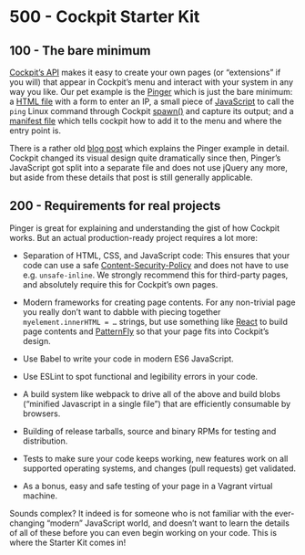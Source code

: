 # 500 - Cockpit Starter Kit

## 100 - The bare minimum

[Cockpit’s API](https://cockpit-project.org/guide/latest/development.html) makes it easy to create your own pages (or “extensions” if you will) that appear in Cockpit’s menu and interact with your system in any way you like. Our pet example is the [Pinger](https://github.com/cockpit-project/cockpit/tree/master/examples/pinger) which is just the bare minimum: a [HTML file](https://github.com/cockpit-project/cockpit/blob/master/examples/pinger/ping.html) with a form to enter an IP, a small piece of [JavaScript](https://github.com/cockpit-project/cockpit/blob/master/examples/pinger/pinger.js) to call the ```ping``` Linux command through Cockpit [spawn()](https://cockpit-project.org/guide/latest/cockpit-spawn.html) and capture its output; and a [manifest file](https://github.com/cockpit-project/cockpit/blob/master/examples/pinger/manifest.json) which tells cockpit how to add it to the menu and where the entry point is.

There is a rather old [blog post](https://cockpit-project.org/blog/creating-plugins-for-the-cockpit-user-interface.html) which explains the Pinger example in detail. Cockpit changed its visual design quite dramatically since then, Pinger’s JavaScript got split into a separate file and does not use jQuery any more, but aside from these details that post is still generally applicable.

## 200 - Requirements for real projects

Pinger is great for explaining and understanding the gist of how Cockpit works. But an actual production-ready project requires a lot more:

- Separation of HTML, CSS, and JavaScript code: This ensures that your code can use a safe [Content-Security-Policy](https://developer.mozilla.org/en-US/docs/Web/HTTP/CSP) and does not have to use e.g. ```unsafe-inline```. We strongly recommend this for third-party pages, and absolutely require this for Cockpit’s own pages.

- Modern frameworks for creating page contents. For any non-trivial page you really don’t want to dabble with piecing together ```myelement.innerHTML = …``` strings, but use something like [React](https://reactjs.org/) to build page contents and [PatternFly](http://www.patternfly.org/) so that your page fits into Cockpit’s design.

- Use Babel to write your code in modern ES6 JavaScript.

- Use ESLint to spot functional and legibility errors in your code.

- A build system like webpack to drive all of the above and build blobs (“minified Javascript in a single file”) that are efficiently consumable by browsers.

- Building of release tarballs, source and binary RPMs for testing and distribution.

- Tests to make sure your code keeps working, new features work on all supported operating systems, and changes (pull requests) get validated.

- As a bonus, easy and safe testing of your page in a Vagrant virtual machine.

Sounds complex? It indeed is for someone who is not familiar with the ever-changing “modern” JavaScript world, and doesn’t want to learn the details of all of these before you can even begin working on your code. This is where the Starter Kit comes in!
